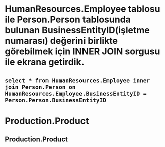 # HumanResources.Employee tablosu ile Person.Person tablosunda bulunan BusinessEntityID(işletme numarası) değerini birlikte görebilmek için INNER JOIN sorgusu ile ekrana getirdik.

## `select * from HumanResources.Employee inner join Person.Person on HumanResources.Employee.BusinessEntityID = Person.Person.BusinessEntityID `








# Production.Product

## Production.Product

